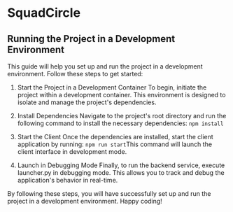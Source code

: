 # SquadCircle

## Running the Project in a Development Environment
This guide will help you set up and run the project in a development environment. Follow these steps to get started:

1. Start the Project in a Development Container
To begin, initiate the project within a development container. This environment is designed to isolate and manage the project's dependencies.

2. Install Dependencies
Navigate to the project's root directory and run the following command to install the necessary dependencies: `npm install`

3. Start the Client
Once the dependencies are installed, start the client application by running: `npm run start`This command will launch the client interface in development mode.

4. Launch in Debugging Mode
Finally, to run the backend service, execute launcher.py in debugging mode. This allows you to track and debug the application's behavior in real-time. 

By following these steps, you will have successfully set up and run the project in a development environment. Happy coding!